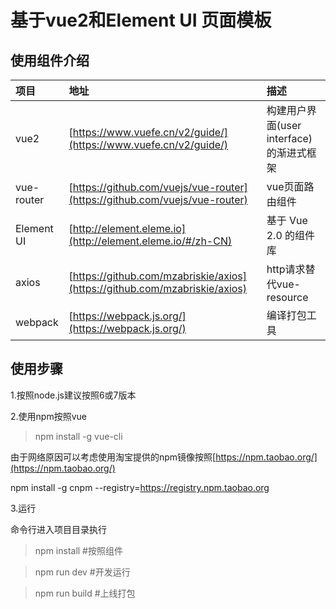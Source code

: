 # 基于vue2和Element UI 页面模板

## 使用组件介绍
|项目| 地址| 描述|
|:---|:---|:---|
|vue2|[https://www.vuefe.cn/v2/guide/](https://www.vuefe.cn/v2/guide/)|构建用户界面(user interface)的渐进式框架|
|vue-router|[https://github.com/vuejs/vue-router](https://github.com/vuejs/vue-router)|vue页面路由组件|
|Element UI|[http://element.eleme.io](http://element.eleme.io/#/zh-CN)|基于 Vue 2.0 的组件库|
|axios|[https://github.com/mzabriskie/axios](https://github.com/mzabriskie/axios)| http请求替代vue-resource|
|webpack|[https://webpack.js.org/](https://webpack.js.org/)|编译打包工具|

## 使用步骤

1.按照node.js建议按照6或7版本

2.使用npm按照vue
>npm install -g vue-cli

由于网络原因可以考虑使用淘宝提供的npm镜像按照[https://npm.taobao.org/](https://npm.taobao.org/)

npm install -g cnpm --registry=https://registry.npm.taobao.org

3.运行

命令行进入项目目录执行
>npm install #按照组件

>npm run dev #开发运行

>npm run build #上线打包